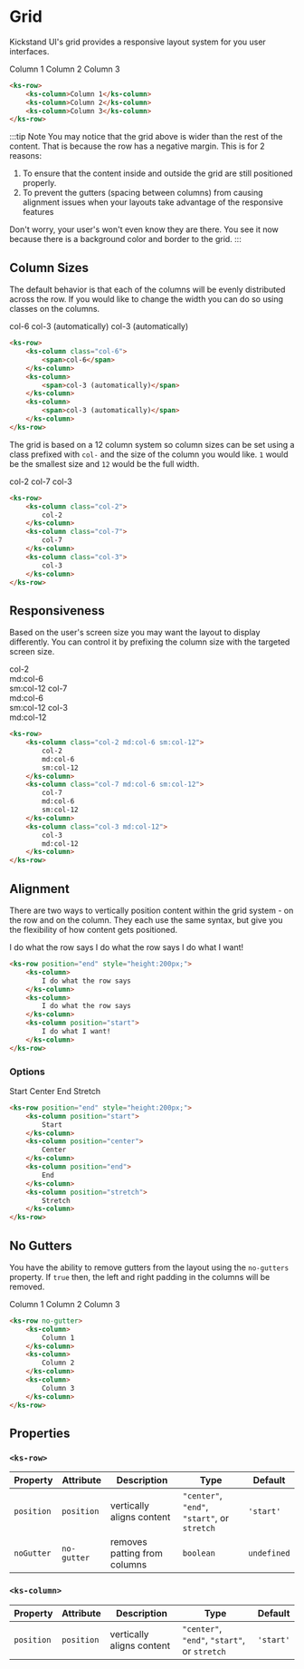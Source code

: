 # Grid

Kickstand UI's grid provides a responsive layout system for you user interfaces.

<div class="my-xl">
    <ks-row>
        <ks-column class="bg-light border border-light-darker">
            Column 1
        </ks-column>
        <ks-column class="bg-light border border-light-darker">
            Column 2
        </ks-column>
        <ks-column class="bg-light border border-light-darker">
            Column 3
        </ks-column>
    </ks-row>
</div>

```html
<ks-row>
    <ks-column>Column 1</ks-column>
    <ks-column>Column 2</ks-column>
    <ks-column>Column 3</ks-column>
</ks-row>
```

:::tip Note
You may notice that the grid above is wider than the rest of the content. That is because the row has a negative margin. This is for 2 reasons:

1. To ensure that the content inside and outside the grid are still positioned properly.
2. To prevent the gutters (spacing between columns) from causing alignment issues when your layouts take advantage of the responsive features

Don't worry, your user's won't even know they are there. You see it now because there is a background color and border to the grid.
:::

## Column Sizes

The default behavior is that each of the columns will be evenly distributed across the row. If you would like to change the width you can do so using classes on the columns.

<div class="my-xl">
    <ks-row>
        <ks-column class="bg-light border border-light-darker col-6">
            <span>col-6</span>
        </ks-column>
        <ks-column class="bg-light border border-light-darker">
            <span>col-3 (automatically)</span>
        </ks-column>
        <ks-column class="bg-light border border-light-darker">
            <span>col-3 (automatically)</span>
        </ks-column>
    </ks-row>
</div>

```html
<ks-row>
    <ks-column class="col-6">
        <span>col-6</span>
    </ks-column>
    <ks-column>
        <span>col-3 (automatically)</span>
    </ks-column>
    <ks-column>
        <span>col-3 (automatically)</span>
    </ks-column>
</ks-row>
```

The grid is based on a 12 column system so column sizes can be set using a class prefixed with `col-` and the size of the column you would like. `1` would be the smallest size and `12` would be the full width.

<div class="my-xl">
    <ks-row>
        <ks-column class="bg-light border border-light-darker col-2">
            col-2
        </ks-column>
        <ks-column class="bg-light border border-light-darker col-7">
            col-7
        </ks-column>
        <ks-column class="bg-light border border-light-darker col-3">
            col-3
        </ks-column>
    </ks-row>
</div>

```html
<ks-row>
    <ks-column class="col-2">
        col-2
    </ks-column>
    <ks-column class="col-7">
        col-7
    </ks-column>
    <ks-column class="col-3">
        col-3
    </ks-column>
</ks-row>
```

## Responsiveness

Based on the user's screen size you may want the layout to display differently. You can control it by prefixing the column size with the targeted screen size.

<div class="my-xl">
    <ks-row>
        <ks-column class="bg-light border border-light-darker col-2 md:col-6 sm:col-12">
            col-2<br>
            md:col-6<br>
            sm:col-12
        </ks-column>
        <ks-column class="bg-light border border-light-darker col-7 md:col-6 sm:col-12">
            col-7<br>
            md:col-6<br>
            sm:col-12
        </ks-column>
        <ks-column class="bg-light border border-light-darker col-3 md:col-12">
            col-3<br>
            md:col-12
        </ks-column>
    </ks-row>
</div>

```html
<ks-row>
    <ks-column class="col-2 md:col-6 sm:col-12">
        col-2
        md:col-6
        sm:col-12
    </ks-column>
    <ks-column class="col-7 md:col-6 sm:col-12">
        col-7
        md:col-6
        sm:col-12
    </ks-column>
    <ks-column class="col-3 md:col-12">
        col-3
        md:col-12
    </ks-column>
</ks-row>
```

## Alignment

There are two ways to vertically position content within the grid system - on the row and on the column. They each use the same syntax, but give you the flexibility of how content gets positioned.

<div class="my-xl">
    <ks-row position="end" style="height:200px;">
        <ks-column class="bg-light border border-light-darker">
            I do what the row says
        </ks-column>
        <ks-column class="bg-light border border-light-darker">
            I do what the row says
        </ks-column>
        <ks-column class="bg-light border border-light-darker" position="start">
            I do what I want!
        </ks-column>
    </ks-row>
</div>

```html
<ks-row position="end" style="height:200px;">
    <ks-column>
        I do what the row says
    </ks-column>
    <ks-column>
        I do what the row says
    </ks-column>
    <ks-column position="start">
        I do what I want!
    </ks-column>
</ks-row>
```

### Options

<div class="my-xl">
    <ks-row style="height:200px;">
        <ks-column position="start" class="bg-light border border-light-darker">
            Start
        </ks-column>
        <ks-column position="center" class="bg-light border border-light-darker">
            Center
        </ks-column>
        <ks-column position="end" class="bg-light border border-light-darker">
            End
        </ks-column>
        <ks-column position="stretch" class="bg-light border border-light-darker">
            Stretch
        </ks-column>
    </ks-row>
</div>

```html
<ks-row position="end" style="height:200px;">
    <ks-column position="start">
        Start
    </ks-column>
    <ks-column position="center">
        Center
    </ks-column>
    <ks-column position="end">
        End
    </ks-column>
    <ks-column position="stretch">
        Stretch
    </ks-column>
</ks-row>
```

## No Gutters

You have the ability to remove gutters from the layout using the `no-gutters` property. If `true` then, the left and right padding in the columns will be removed.

<div class="my-xl">
    <ks-row no-gutter>
        <ks-column class="bg-light border border-light-darker">
            Column 1
        </ks-column>
        <ks-column class="bg-light border border-light-darker">
            Column 2
        </ks-column>
        <ks-column class="bg-light border border-light-darker">
            Column 3
        </ks-column>
    </ks-row>
</div>

```html
<ks-row no-gutter>
    <ks-column>
        Column 1
    </ks-column>
    <ks-column>
        Column 2
    </ks-column>
    <ks-column>
        Column 3
    </ks-column>
</ks-row>
```


## Properties

### `<ks-row>`

| Property   | Attribute   | Description | Type                           | Default     |
| ---------- | ----------- | ----------- | ------------------------------ | ----------- |
| `position` | `position`  | vertically aligns content            | `"center"`, `"end"`, `"start"`, or `stretch` | `'start'`   |
| `noGutter` | `no-gutter` | removes patting from columns            | `boolean`                      | `undefined` |

### `<ks-column>`

| Property   | Attribute   | Description | Type                           | Default     |
| ---------- | ----------- | ----------- | ------------------------------ | ----------- |
| `position` | `position`  | vertically aligns content            | `"center"`, `"end"`, `"start"`, or `stretch` | `'start'`   |
